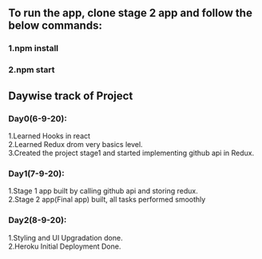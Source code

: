 ## To run the app, clone stage 2 app and follow the below commands:
### 1.npm install<br>
### 2.npm start
## Daywise track of Project
### Day0(6-9-20):
1.Learned Hooks in react<br>
2.Learned Redux drom very basics level.<br>
3.Created the project stage1 and started implementing github api in Redux.
### Day1(7-9-20):
1.Stage 1 app built by calling github api and storing redux.<br>
2.Stage 2 app(Final app) built, all tasks performed smoothly
### Day2(8-9-20):
1.Styling and UI Upgradation done.<br>
2.Heroku Initial Deployment Done.